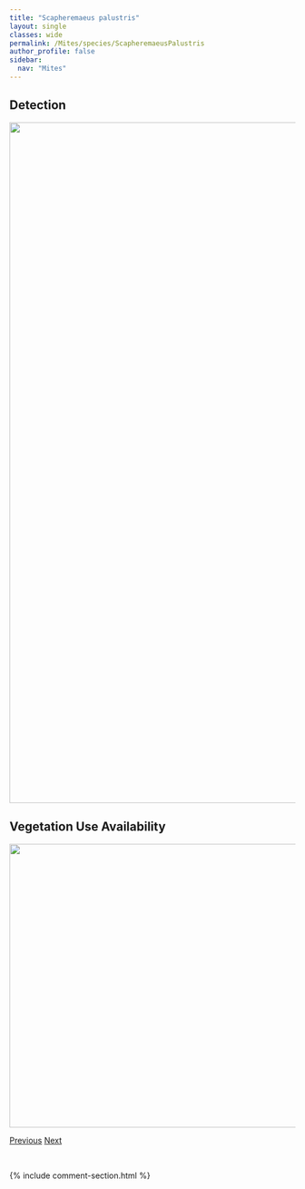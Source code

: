 ```yaml
---
title: "Scapheremaeus palustris"
layout: single
classes: wide
permalink: /Mites/species/ScapheremaeusPalustris
author_profile: false
sidebar:
  nav: "Mites"
---
```


<h2>Detection</h2>

<a href="https://drive.google.com/uc?export=view&id=1TMOqxeXJZ8Edq-LEJECM3zH8imt0fySa">
<img src="https://drive.google.com/uc?export=view&id=1TMOqxeXJZ8Edq-LEJECM3zH8imt0fySa" height = "1200" width = "800">
</a>


<h2>Vegetation Use Availability</h2>

<a href="https://drive.google.com/uc?export=view&id=1G1Oodwzu5NnuUR_euJ-H9FJtppDIIDFG">
<img src="https://drive.google.com/uc?export=view&id=1G1Oodwzu5NnuUR_euJ-H9FJtppDIIDFG" height = "500" width = "1000">
</a>


<a href="/DevelopmentWebsite/Mites/species/RoynortonellaSp1DEW" class="pagination--pager" title="Roynortonella sp. 1 DEW">Previous</a> <a href="/DevelopmentWebsite/Mites/species/ScheloribatesLaevigatus" class="pagination--pager" title="Scheloribates laevigatus">Next</a>

<p>&nbsp;</p>

{% include comment-section.html %}
